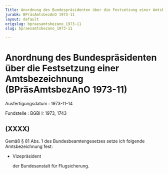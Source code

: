 ```yaml
---
Title: Anordnung des Bundespräsidenten über die Festsetzung einer Amtsbezeichnung
jurabk: BPräsAmtsbezAnO 1973-11
layout: default
origslug: bpraesamtsbezano_1973-11
slug: bpraesamtsbezano_1973-11

---
```


# Anordnung des Bundespräsidenten über die Festsetzung einer Amtsbezeichnung (BPräsAmtsbezAnO 1973-11)

Ausfertigungsdatum
:   1973-11-14

Fundstelle
:   BGBl I: 1973, 1743



## (XXXX)

Gemäß § 81 Abs. 1 des Bundesbeamtengesetzes setze ich folgende
Amtsbezeichnung fest:

*   Vizepräsident

    der Bundesanstalt für Flugsicherung.




